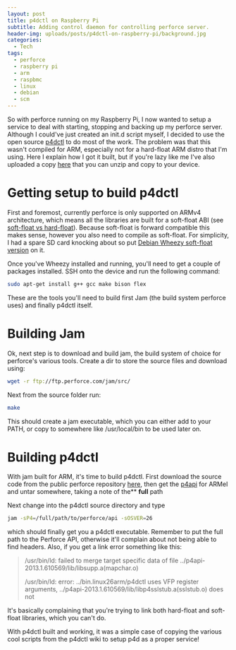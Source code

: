 ```yaml
---
layout: post
title: p4dctl on Raspberry Pi
subtitle: Adding control daemon for controlling perforce server.
header-img: uploads/posts/p4dctl-on-raspberry-pi/background.jpg
categories:
  - Tech
tags:
  - perforce
  - raspberry pi
  - arm
  - raspbmc
  - linux
  - debian
  - scm
---
```


So with perforce running on my Raspberry Pi, I now wanted to setup a service to
deal with starting, stopping and backing up my perforce server. Although I
could've just created an init.d script myself, I decided to use the open source
[p4dctl](http://public.perforce.com/wiki/P4dctl "p4dctl") to do most of the
work. The problem was that this wasn't compiled for ARM, especially not for a
hard-float ARM distro that I'm using. Here I explain how I got it built, but if
you're lazy like me I've also uploaded a copy
[here](/uploads/posts/p4dctl-on-raspberry-pi/p4dctl.zip) that you can unzip and
copy to your device.

# Getting setup to build p4dctl

First and foremost, currently perforce is only supported on ARMv4 architecture,
which means all the libraries are built for a soft-float ABI (see
[soft-float vs hard-float](http://www.memetic.org/raspbian-benchmarking-armel-vs-armhf/ "soft-vs-hard float")).
Because soft-float is forward compatible this makes sense, however you also need
to compile as soft-float. For simplicity, I had a spare SD card knocking about
so put
[Debian Wheezy soft-float version](http://www.raspberrypi.org/downloads "raspberry-pi-wheezy")
on it.

<!--more-->

Once you've Wheezy installed and running,
you'll need to get a couple of packages installed. SSH onto the device and run
the following command:

```bash
sudo apt-get install g++ gcc make bison flex
```

These are the tools you'll need to build first Jam (the build system perforce
uses) and finally p4dctl itself.

# Building Jam

Ok, next step is to download and build jam, the build system of choice for
perforce's various tools. Create a dir to store the source files and download
using:

```bash
wget -r ftp://ftp.perforce.com/jam/src/
```

Next from the source folder run:

```bash
make
```

This should create a jam executable, which you can either add to your PATH, or
copy to somewhere like /usr/local/bin to be used later on.

# Building p4dctl

With jam built for ARM, it's time to build p4dctl. First download the source
code from the public perforce repository
[here](http://public.perforce.com:8080/@md=d&cd=//guest/tony_smith/perforce/p4dctl/src/&c=M2e@//guest/tony_smith/perforce/p4dctl/src/?ac=83), then
get
the [p4api](ftp://ftp.perforce.com/perforce/r13.1/bin.linux26armel/p4api.tgz "p4api") for
ARMel and untar somewhere, taking a note of the\*\* **full** path

Next change into the p4dctl source directory and type

```bash
jam -sP4=/full/path/to/perforce/api -sOSVER=26
```

which should finally get you a p4dctl executable. Remember to put the full path
to the Perforce API, otherwise it'll complain about not being able to find
headers. Also, if you get a link error something like this:

> /usr/bin/ld: failed to merge target specific data of file
> ../p4api-2013.1.610569/lib/<wbr>libsupp.a(mapchar.o)
>
> /usr/bin/ld: error: ../bin.linux26arm/p4dctl uses VFP register arguments,
> ../p4api-2013.1.610569/lib/<wbr>libp4sslstub.a(sslstub.o) does not

It's basically complaining that you're trying to link both hard-float and
soft-float libraries, which you can't do.

With p4dctl built and working, it was a simple case of copying the various cool
scripts from the p4dctl wiki to setup p4d as a proper service!
